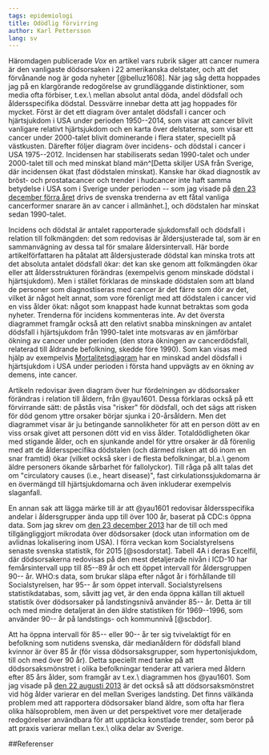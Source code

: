 ```yaml
---
tags: epidemiologi
title: Odödlig förvirring
author: Karl Pettersson
lang: sv
---
```


Häromdagen publicerade *Vox* en artikel vars rubrik säger att cancer numera är
den vanligaste dödsorsaken i 22 amerikanska delstater, och att det förvånande
nog är goda nyheter [@belluz1608]. När jag såg detta hoppades jag på en
klargörande redogörelse av grundläggande distinktioner, som media ofta
förbiser, t.ex.\ mellan absolut antal döda, andel dödsfall och åldersspecifika
dödstal. Dessvärre innebar detta att jag hoppades för mycket. Först är det ett
diagram över antalet dödsfall i cancer och hjärtsjukdom i USA under perioden
1950--2014, som visar att cancer blivit vanligare relativt hjärtsjukdom och en
karta över delstaterna, som visar ett cancer under 2000-talet blivit
dominerande i flera stater, speciellt på västkusten. Därefter följer diagram
över incidens- och dödstal i cancer i USA 1975--2012. Incidensen har
stabiliserats sedan 1990-talet och under 2000-talet till och med minskat bland
män^[Detta skiljer USA från Sverige, där incidensen ökat (fast dödstalen
minskat). Kanske har ökad diagnostik av bröst- och prostatacancer och trender i
hudcancer inte haft samma betydelse i USA som i Sverige under perioden -- som
jag visade på [den 23 december förra
året](http://klpn.se/2015/12/23/skylla-pa-otur/) drivs de svenska trenderna av
ett fåtal vanliga cancerformer snarare än av cancer i allmänhet.], och
dödstalen har minskat sedan 1990-talet.

Incidens och dödstal är antalet rapporterade sjukdomsfall och dödsfall i
relation till folkmängden: det som redovisas är åldersjusterade tal, som är en
sammanvägning av dessa tal för smalare åldersintervall. Här borde
artikelförfattaren ha påtalat att åldersjusterade dödstal kan minska trots att
det absoluta antalet dödsfall ökar: det kan ske genom att folkmängden ökar
eller att åldersstrukturen förändras (exempelvis genom minskade dödstal i
hjärtsjukdom). Men i stället förklaras de minskade dödstalen som att bland de
personer som diagnostiseras med cancer är det färre som dör av det, vilket är
något helt annat, som vore förenligt med att dödstalen i cancer vid en viss
ålder ökat: något som knappast hade kunnat betraktas som goda nyheter.
Trenderna för incidens kommenteras inte. Av det översta diagrammet framgår
också att den relativt snabba minskningen av antalet dödsfall i hjärtsjukdom
från 1990-talet inte motsvaras av en jämförbar ökning av cancer under perioden
(den stora ökningen av cancerdödsfall, relaterad till åldrande befolkning,
skedde före 1990). Som kan visas med hjälp av exempelvis
[Mortalitetsdiagram](http://mortchart.klpn.se/) har en minskad andel dödsfall i
hjärtsjukdom i USA under perioden i första hand uppvägts av en ökning av
demens, inte cancer.

Artikeln redovisar även diagram över hur fördelningen av dödsorsaker förändras
i relation till åldern, från @yau1601. Dessa förklaras också på ett förvirrande
sätt: de påstås visa "risker" för dödsfall, och det sägs att risken för död
genom yttre orsaker börjar sjunka i 20-årsåldern. Men det diagrammet visar är
ju betingande sannolikheter för att en person dött av en viss orsak givet att
personen dött vid en viss ålder. Totaldödligheten ökar med stigande ålder, och
en sjunkande andel för yttre orsaker är då förenlig med att de åldersspecifika
dödstalen (och därmed risken att dö inom en snar framtid) ökar (vilket också
sker i de flesta befolkningar, bl.a.\ genom äldre personers ökande sårbarhet för
fallolyckor). Till råga på allt talas det om "circulatory causes (i.e., heart
disease)", fast cirkulationssjukdomarna är en övermängd till hjärtsjukdomarna
och även inkluderar exempelvis slaganfall.

En annan sak att lägga märke till är att @yau1601 redovisar åldersspecifika
andelar i åldersgrupper ända upp till över 100 år, baserat på CDC:s öppna data.
Som jag skrev om [den 23 december
2013](http://klpn.se/2013/12/23/namnd-men-anda-glomd/) har de till och med
tillgängliggjort mikrodata över dödsorsaker (dock utan information om de
avlidnas lokalisering inom USA). I förra veckan kom Socialstyrelsens senaste
svenska statistik, för 2015 [@sosdorstat]. Tabell 4A i deras Excelfil, där
dödsorsakerna redovisas på den mest detaljerade nivån i ICD-10 har
femårsintervall upp till 85--89 år och ett öppet intervall för åldersgruppen
90-- år. WHO:s data, som brukar släpa efter något år i förhållande till
Socialstyrelsen, har 95-- år som öppet intervall. Socialstyrelsens
statistikdatabas, som, såvitt jag vet, är den enda öppna källan till aktuell
statistik över dödsorsaker på landstingsnivå använder 85-- år. Detta är till
och med mindre detaljerat än den äldre statistiken för 1969--1996, som använder
90-- år på landstings- och kommunnivå [@scbdor].

Att ha öppna intervall för 85-- eller 90-- år ter sig tvivelaktigt för en
befolkning som nutidens svenska, där medianåldern för dödsfall bland kvinnor är
över 85 år (för vissa dödsorsaksgrupper, som hypertonisjukdom, till och med
över 90 år). Detta speciellt med tanke på att dödsorsaksmönstret i olika
befolkningar tenderar att
variera med åldern efter 85 års ålder, som framgår av t.ex.\ diagrammen hos
@yau1601. Som jag visade på [den 22 augusti
2013](http://diversepedanteri.blogspot.se/2013/08/daligt-inflytande.html) är
det också så att dödsorsaksmönstret vid hög ålder varierar en del mellan
Sveriges landsting. Det finns välkända problem med att rapportera dödsorsaker bland
äldre, som ofta har flera olika hälsoproblem, men även ur det perspektivet vore
mer detaljerade redogörelser användbara för att upptäcka konstlade trender, som
beror på att praxis varierar mellan t.ex.\ olika delar av Sverige.

##Referenser

